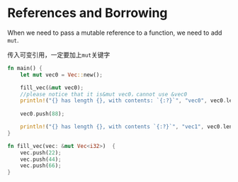 # References and Borrowing

When we need to pass a mutable reference to a function, we need to add `mut`.

传入可变引用，一定要加上`mut`关键字

```rust
fn main() {
    let mut vec0 = Vec::new();

    fill_vec(&mut vec0);
	//please notice that it is&mut vec0，cannot use &vec0
    println!("{} has length {}, with contents: `{:?}`", "vec0", vec0.len(), vec0);
    
    vec0.push(88);

    println!("{} has length {}, with contents `{:?}`", "vec1", vec0.len(), vec0);
}

fn fill_vec(vec: &mut Vec<i32>)  {
    vec.push(22);
    vec.push(44);
    vec.push(66);
}

```


